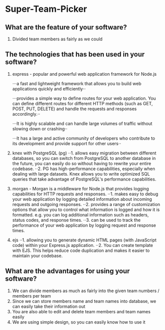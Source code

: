 # Super-Team-Picker

## What are the feature of your software?

1. Divided team members as fairly as we could

## The technologies that has been used in your software?

1. express - popular and powerful web application framework for Node.js

   ⋅⋅⋅a fast and lightweight framework that allows you to build web applications quickly and efficiently⋅⋅

   ⋅⋅⋅provides a simple way to define routes for your web application. You can define different routes for different HTTP methods (such as GET, POST, PUT, DELETE) and handle the requests and responses accordingly.⋅⋅

   ⋅⋅⋅It is highly scalable and can handle large volumes of traffic without slowing down or crashing⋅⋅

   ⋅⋅⋅It has a large and active community of developers who contribute to its development and provide support for other users⋅⋅

2. knex with PostgreSQL (pg)
   ⋅⋅1. allows easy migration between different databases, so you can switch from PostgreSQL to another database in the future, you can easily do so without having to rewrite your entire codebase.
   ⋅⋅2. PG has high-performance capabilities, especially when dealing with large datasets. Knex allows you to write optimized SQL queries that take advantage of PostgreSQL's performance capabilities.
3. morgan - Morgan is a middleware for Node.js that provides logging capabilities for HTTP requests and responses.
   ⋅⋅1. makes easy to debug your web application by logging detailed information about incoming requests and outgoing responses.
   ⋅⋅2. provides a range of customization options that allow you to control what information is logged and how it is formatted. e.g. you can log additional information such as headers, status codes, and response times.
   ⋅⋅3. can be used to track the performance of your web application by logging request and response times.
4. ejs
   ⋅⋅1. allowing you to generate dynamic HTML pages (with JavaScript code) within your Express.js application.
   ⋅⋅2. You can create template with EJS. This helps reduce code duplication and makes it easier to maintain your codebase.

## What are the advantages for using your software?

1. We can divide members as much as fairly into the given team numbers / members per team
2. Since we can store members name and team names into database, we can easily take their information out
3. You are also able to edit and delete team members and team names easily
4. We are using simple design, so you can easily know how to use it

